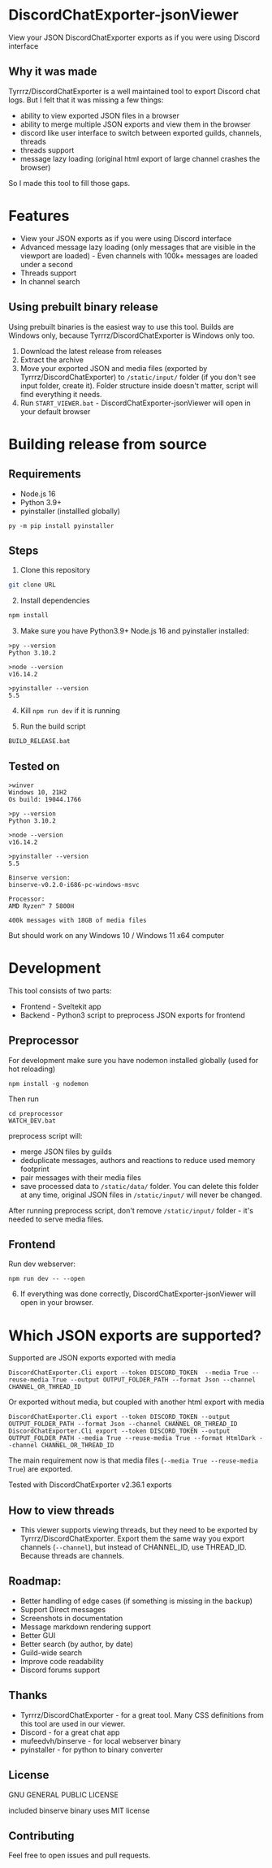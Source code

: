# DiscordChatExporter-jsonViewer
View your JSON DiscordChatExporter exports as if you were using Discord interface

## Why it was made
Tyrrrz/DiscordChatExporter is a well maintained tool to export Discord chat logs. But I felt that it was missing a few things:
- ability to view exported JSON files in a browser
- ability to merge multiple JSON exports and view them in the browser
- discord like user interface to switch between exported guilds, channels, threads
- threads support
- message lazy loading (original html export of large channel crashes the browser)

So I made this tool to fill those gaps.

# Features
- View your JSON exports as if you were using Discord interface
- Advanced message lazy loading (only messages that are visible in the viewport are loaded) - Even channels with 100k+ messages are loaded under a second
- Threads support
- In channel search


## Using prebuilt binary release
Using prebuilt binaries is the easiest way to use this tool. Builds are Windows only, because Tyrrrz/DiscordChatExporter is Windows only too.

1. Download the latest release from releases
2. Extract the archive
3. Move your exported JSON and media files (exported by Tyrrrz/DiscordChatExporter) to `/static/input/` folder (if you don't see input folder, create it). Folder structure inside doesn't matter, script will find everything it needs.
4. Run `START_VIEWER.bat` - DiscordChatExporter-jsonViewer will open in your default browser


# Building release from source
## Requirements
- Node.js 16
- Python 3.9+
- pyinstaller (installled globally)
```
py -m pip install pyinstaller
```

## Steps
1. Clone this repository
```bash
git clone URL
```
2. Install dependencies
```bash
npm install
```
3. Make sure you have Python3.9+ Node.js 16 and pyinstaller installed:
```
>py --version
Python 3.10.2
```
```
>node --version
v16.14.2
```
```
>pyinstaller --version
5.5
```

4. Kill `npm run dev` if it is running

5. Run the build script
```bash
BUILD_RELEASE.bat
```

## Tested on

```
>winver
Windows 10, 21H2
Os build: 19044.1766

>py --version
Python 3.10.2

>node --version
v16.14.2

>pyinstaller --version
5.5

Binserve version:
binserve-v0.2.0-i686-pc-windows-msvc

Processor:
AMD Ryzen™ 7 5800H

400k messages with 18GB of media files
```


But should work on any Windows 10 / Windows 11 x64 computer

# Development
This tool consists of two parts:
- Frontend - Sveltekit app
- Backend - Python3 script to preprocess JSON exports for frontend
## Preprocessor
For development make sure you have nodemon installed globally (used for hot reloading)
```
npm install -g nodemon
```

Then run
```
cd preprocessor
WATCH_DEV.bat
```

preprocess script will:
- merge JSON files by guilds
- deduplicate messages, authors and reactions to reduce used memory footprint
- pair messages with their media files
- save processed data to `/static/data/` folder. You can delete this folder at any time, original JSON files in `/static/input/` will never be changed.

After running preprocess script, don't remove `/static/input/` folder - it's needed to serve media files.

## Frontend
Run dev webserver:
```
npm run dev -- --open
```

6. If everything was done correctly, DiscordChatExporter-jsonViewer will open in your browser.




# Which JSON exports are supported?
Supported are JSON exports exported with media
```
DiscordChatExporter.Cli export --token DISCORD_TOKEN  --media True --reuse-media True --output OUTPUT_FOLDER_PATH --format Json --channel CHANNEL_OR_THREAD_ID
```

Or exported without media, but coupled with another html export with media
```
DiscordChatExporter.Cli export --token DISCORD_TOKEN --output OUTPUT_FOLDER_PATH --format Json --channel CHANNEL_OR_THREAD_ID
DiscordChatExporter.Cli export --token DISCORD_TOKEN --output OUTPUT_FOLDER_PATH --media True --reuse-media True --format HtmlDark --channel CHANNEL_OR_THREAD_ID
```

The main requirement now is that media files (`--media True --reuse-media True`) are exported.

Tested with DiscordChatExporter v2.36.1 exports

## How to view threads
- This viewer supports viewing threads, but they need to be exported by Tyrrrz/DiscordChatExporter. Export them the same way you export channels (`--channel`), but instead of CHANNEL_ID, use THREAD_ID. Because threads are channels.

## Roadmap:
- Better handling of edge cases (if something is missing in the backup)
- Support Direct messages
- Screenshots in documentation
- Message markdown rendering support
- Better GUI
- Better search (by author, by date)
- Guild-wide search
- Improve code readability
- Discord forums support

## Thanks
- Tyrrrz/DiscordChatExporter - for a great tool. Many CSS definitions from this tool are used in our viewer.
- Discord - for a great chat app
- mufeedvh/binserve - for local webserver binary
- pyinstaller - for python to binary converter

## License
GNU GENERAL PUBLIC LICENSE

included binserve binary uses MIT license

## Contributing
Feel free to open issues and pull requests.